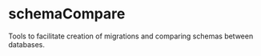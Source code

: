 # schemaCompare
Tools to facilitate creation of migrations and comparing schemas between databases. 
